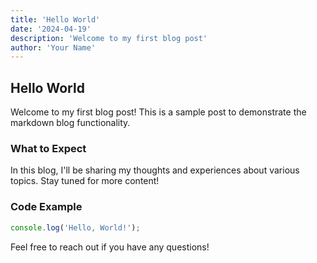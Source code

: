 ```yaml
---
title: 'Hello World'
date: '2024-04-19'
description: 'Welcome to my first blog post'
author: 'Your Name'
---
```


## Hello World

Welcome to my first blog post! This is a sample post to demonstrate the markdown blog functionality.

### What to Expect

In this blog, I'll be sharing my thoughts and experiences about various topics. Stay tuned for more content!

### Code Example

```javascript
console.log('Hello, World!');
```

Feel free to reach out if you have any questions!
